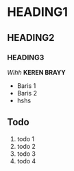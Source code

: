 # HEADING1
## HEADING2
### HEADING3

*Wihh* **KEREN BRAYY**

- Baris 1
- Baris 2
- hshs

## Todo
1. todo 1
2. todo 2
3. todo 3
4. todo 4
